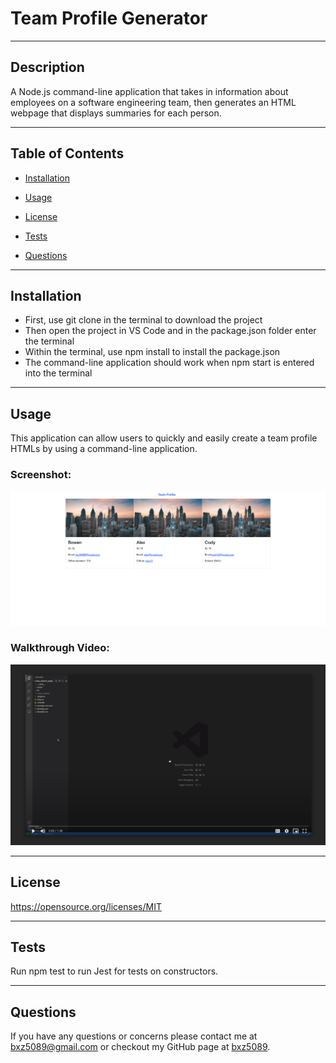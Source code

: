 # Team Profile Generator

---
## Description

A Node.js command-line application that takes in information about employees on a software engineering team, then generates an HTML webpage that displays summaries for each person. 


---
## Table of Contents

- [Installation](##Installation)

- [Usage](##Usage)

- [License](##License) 

- [Tests](##Tests)

- [Questions](##Questions)


---
## Installation

- First, use git clone in the terminal to download the project 
- Then open the project in VS Code and in the package.json folder enter the terminal 
- Within the terminal, use npm install to install the package.json
- The command-line application should work when npm start is entered into the terminal 

---
## Usage

This application can allow users to quickly and easily create a team profile HTMLs by using a command-line application.

### Screenshot:
![alt text](assets/img/ScreenShot1.png)

### Walkthrough Video:
[![Watch the video](assets/img/ScreenShot2.png)](https://drive.google.com/file/d/1Oslm6RCPScErXn4-AufZ6xFKltaEgI30/view?usp=sharing)

--- 
 
 ## License 
 
 https://opensource.org/licenses/MIT

---
## Tests

Run npm test to run Jest for tests on constructors.

---
## Questions

If you have any questions or concerns please contact me at bxz5089@gmail.com or checkout my GitHub page at [bxz5089](https://github.com/bxz5089/).